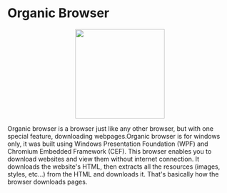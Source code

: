 # Organic Browser


<p align="center">
<img src="https://i.imgur.com/5cSpxTr.png" Height="200" style="float: center;"/>
</p>

Organic browser is a browser just like any other browser, but with one special feature, downloading webpages.Organic browser is for windows only, it was built using Windows Presentation Foundation (WPF) and Chromium Embedded Framework (CEF). 
This browser enables you to download websites and view them without internet connection. It downloads the website's HTML, then extracts all the resources (images, styles, etc...) from the HTML and downloads it. That's basically how the browser downloads pages.
